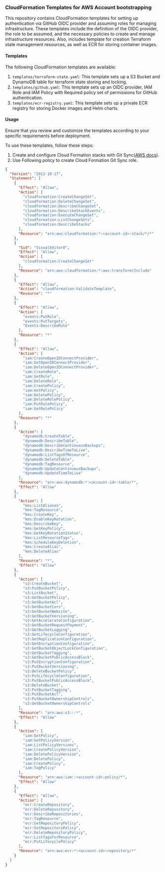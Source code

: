 ### CloudFormation Templates for AWS Account bootstrapping

This repository contains CloudFormation templates for setting up authentication via GitHub OIDC provider and assuming roles for managing infrastructure.
These templates include the definition of the OIDC provider, the role to be assumed, and the necessary policies to create and manage infrastructure resources.
Also, includes template for creation Terraform state management resources, as well as ECR for storing container images. 

#### Templates

The following CloudFormation templates are available:

1. `templates/terraform-state.yaml`: This template sets up a S3 Bucket and DynamoDB table for terraform state storing and locking.
2. `templates/github.yaml`: This template sets up an OIDC provider, IAM Role and IAM Policy with Required policy set of permissions for GitHub authentication.
2. `templates/ecr-registry.yaml`: This template sets up a private ECR registry for storing Docker images and Helm charts.

#### Usage

Ensure that you review and customize the templates according to your specific requirements before deployment.

To use these templates, follow these steps:

1. Create and configure Cloud Formation stacks with Git Sync([AWS docs](https://docs.aws.amazon.com/AWSCloudFormation/latest/UserGuide/git-sync.html)). 
2. Use Following policy to create Cloud Formation Git Sync role.

```json
{
  "Version": "2012-10-17",
  "Statement": [
    {
      "Effect": "Allow",
      "Action": [
        "cloudformation:CreateChangeSet",
        "cloudformation:DeleteChangeSet",
        "cloudformation:DescribeChangeSet",
        "cloudformation:DescribeStackEvents",
        "cloudformation:ExecuteChangeSet",
        "cloudformation:ListChangeSets",
        "cloudformation:DescribeStacks"
      ],
      "Resource": "arn:aws:cloudformation:*:<account-id>:stack/*/*"
    },
    {
      "Sid": "VisualEditor0",
      "Effect": "Allow",
      "Action": [
        "cloudformation:CreateChangeSet"
      ],
      "Resource": "arn:aws:cloudformation:*:aws:transform/Include"
    },
    {
      "Effect": "Allow",
      "Action": "cloudformation:ValidateTemplate",
      "Resource": "*"
    },
    {
      "Effect": "Allow",
      "Action": [
        "events:PutRule",
        "events:PutTargets",
        "Events:DescribeRule"
      ],
      "Resource": "*"
    },
    {
      "Effect": "Allow",
      "Action": [
        "iam:CreateOpenIDConnectProvider",
        "iam:GetOpenIDConnectProvider",
        "iam:DeleteOpenIDConnectProvider",
        "iam:CreateRole",
        "iam:GetRole",
        "iam:DeleteRole",
        "iam:CreatePolicy",
        "iam:GetPolicy",
        "iam:DeletePolicy",
        "iam:DeleteRolePolicy",
        "iam:PutRolePolicy",
        "iam:GetRolePolicy"
      ],
      "Resource": "*"
    },
    {
      "Action": [
        "dynamodb:CreateTable",
        "dynamodb:DescribeTable",
        "dynamodb:DescribeContinuousBackups",
        "dynamodb:DescribeTimeToLive",
        "dynamodb:ListTagsOfResource",
        "dynamodb:DeleteTable",
        "dynamodb:TagResource",
        "dynamodb:UpdateContinuousBackups",
        "dynamodb:UpdateTimeToLive"
      ],
      "Resource": "arn:aws:dynamodb:*:<account-id>:table/*",
      "Effect": "Allow"
    },
    {
      "Action": [
        "kms:ListAliases",
        "kms:TagResource",
        "kms:CreateKey",
        "kms:EnableKeyRotation",
        "kms:DescribeKey",
        "kms:GetKeyPolicy",
        "kms:GetKeyRotationStatus",
        "kms:ListResourceTags",
        "kms:ScheduleKeyDeletion",
        "kms:CreateAlias",
        "kms:DeleteAlias"
      ],
      "Resource": "*",
      "Effect": "Allow"
    },
    {
      "Action": [
        "s3:CreateBucket",
        "s3:PutBucketPolicy",
        "s3:ListBucket",
        "s3:GetBucketPolicy",
        "s3:GetBucketAcl",
        "s3:GetBucketCors",
        "s3:GetBucketWebsite",
        "s3:GetBucketVersioning",
        "s3:GetAccelerateConfiguration",
        "s3:GetBucketRequestPayment",
        "s3:GetBucketLogging",
        "s3:GetLifecycleConfiguration",
        "s3:GetReplicationConfiguration",
        "s3:GetEncryptionConfiguration",
        "s3:GetBucketObjectLockConfiguration",
        "s3:GetBucketTagging",
        "s3:GetBucketPublicAccessBlock",
        "s3:PutEncryptionConfiguration",
        "s3:PutBucketVersioning",
        "s3:DeleteBucketPolicy",
        "s3:PutLifecycleConfiguration",
        "s3:PutBucketPublicAccessBlock",
        "s3:DeleteBucket",
        "s3:PutBucketTagging",
        "s3:PutBucketAcl",
        "s3:PutBucketOwnershipControls",
        "s3:GetBucketOwnershipControls"
      ],
      "Resource": "arn:aws:s3:::*",
      "Effect": "Allow"
    },
    {
      "Action": [
        "iam:GetPolicy",
        "iam:GetPolicyVersion",
        "iam:ListPolicyVersions",
        "iam:CreatePolicyVersion",
        "iam:DeletePolicyVersion",
        "iam:DeletePolicy",
        "iam:CreatePolicy",
        "iam:TagPolicy"
      ],
      "Resource": "arn:aws:iam::<account-id>:policy/*",
      "Effect": "Allow"
    },
    {
      "Effect": "Allow",
      "Action": [
        "ecr:CreateRepository",
        "ecr:DeleteRepository",
        "ecr:DescribeRepositories",
        "ecr:TagResource",
        "ecr:GetRepositoryPolicy",
        "ecr:SetRepositoryPolicy",
        "ecr:DeleteRepositoryPolicy",
        "ecr:ListTagsForResource",
        "ecr:PutLifecyclePolicy"
      ],
      "Resource": "arn:aws:ecr:*:<account-id>:repository/*"
    }
  ]
}
```